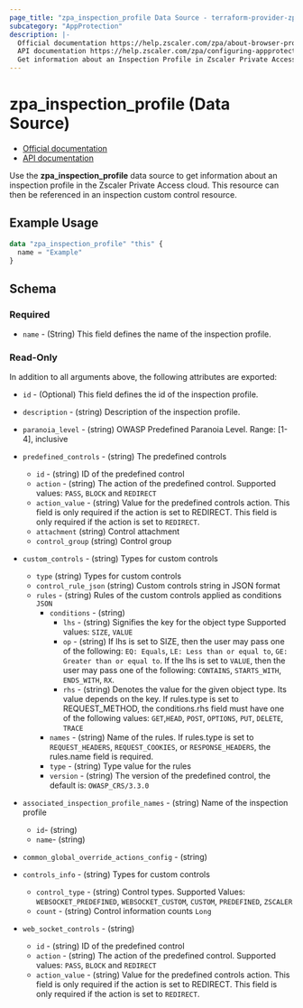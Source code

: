 ```yaml
---
page_title: "zpa_inspection_profile Data Source - terraform-provider-zpa"
subcategory: "AppProtection"
description: |-
  Official documentation https://help.zscaler.com/zpa/about-browser-protection-profiles
  API documentation https://help.zscaler.com/zpa/configuring-appprotection-profiles-using-api
  Get information about an Inspection Profile in Zscaler Private Access cloud.
---
```


# zpa_inspection_profile (Data Source)

* [Official documentation](https://help.zscaler.com/zpa/about-browser-protection-profiles)
* [API documentation](https://help.zscaler.com/zpa/configuring-appprotection-profiles-using-api)

Use the **zpa_inspection_profile** data source to get information about an inspection profile in the Zscaler Private Access cloud. This resource can then be referenced in an inspection custom control resource.

## Example Usage

```terraform
data "zpa_inspection_profile" "this" {
  name = "Example"
}
```

## Schema

### Required

* `name` - (String) This field defines the name of the inspection profile.

### Read-Only

In addition to all arguments above, the following attributes are exported:

* `id` - (Optional) This field defines the id of the inspection profile.
* `description` - (string) Description of the inspection profile.
* `paranoia_level` - (string) OWASP Predefined Paranoia Level. Range: [1-4], inclusive
* `predefined_controls` - (string) The predefined controls
  * `id` - (string) ID of the predefined control
  * `action` - (string) The action of the predefined control. Supported values: `PASS`, `BLOCK` and `REDIRECT`
  * `action_value` - (string) Value for the predefined controls action. This field is only required if the action is set to REDIRECT. This field is only required if the action is set to `REDIRECT`.
  * `attachment` (string) Control attachment
  * `control_group` (string) Control group

* `custom_controls` - (string) Types for custom controls
  * `type` (string) Types for custom controls
  * `control_rule_json` (string) Custom controls string in JSON format
  * `rules` - (string) Rules of the custom controls applied as conditions `JSON`
    * `conditions` - (string)
      * `lhs` - (string) Signifies the key for the object type Supported values: `SIZE`, `VALUE`
      * `op` - (string) If lhs is set to SIZE, then the user may pass one of the following: `EQ: Equals`, `LE: Less than or equal to`, `GE: Greater than or equal to`. If the lhs is set to `VALUE`, then the user may pass one of the following: `CONTAINS`, `STARTS_WITH`, `ENDS_WITH`, `RX`.
      * `rhs` - (string) Denotes the value for the given object type. Its value depends on the key. If rules.type is set to REQUEST_METHOD, the conditions.rhs field must have one of the following values: `GET`,`HEAD`, `POST`, `OPTIONS`, `PUT`, `DELETE`, `TRACE`
    * `names` - (string) Name of the rules. If rules.type is set to `REQUEST_HEADERS`, `REQUEST_COOKIES`, or `RESPONSE_HEADERS`, the rules.name field is required.
    * `type` - (string) Type value for the rules
    * `version` - (string) The version of the predefined control, the default is: `OWASP_CRS/3.3.0`

* `associated_inspection_profile_names` - (string) Name of the inspection profile
  * `id`- (string)
  * `name`- (string)

* `common_global_override_actions_config` - (string)
* `controls_info` - (string) Types for custom controls
  * `control_type` - (string) Control types. Supported Values: `WEBSOCKET_PREDEFINED`, `WEBSOCKET_CUSTOM`, `CUSTOM`, `PREDEFINED`, `ZSCALER`
  * `count` - (string) Control information counts `Long`
* `web_socket_controls` - (string)
  * `id` - (string) ID of the predefined control
  * `action` - (string) The action of the predefined control. Supported values: `PASS`, `BLOCK` and `REDIRECT`
  * `action_value` - (string) Value for the predefined controls action. This field is only required if the action is set to REDIRECT. This field is only required if the action is set to `REDIRECT`.
